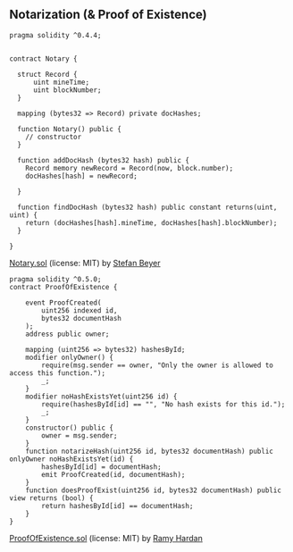 ## Notarization (& Proof of Existence)

```solidity
pragma solidity ^0.4.4;


contract Notary {

  struct Record {
      uint mineTime;
      uint blockNumber;
  }

  mapping (bytes32 => Record) private docHashes;

  function Notary() public {
    // constructor
  }

  function addDocHash (bytes32 hash) public {
    Record memory newRecord = Record(now, block.number);
    docHashes[hash] = newRecord;

  }

  function findDocHash (bytes32 hash) public constant returns(uint, uint) {
    return (docHashes[hash].mineTime, docHashes[hash].blockNumber);
  }

}
```

[Notary.sol](https://github.com/stbeyer/docCertTutorial/blob/master/contracts/Notary.sol "Notary.sol") (license: MIT) by [Stefan Beyer](https://github.com/stbeyer "Stefan Beyer")

```solidity
pragma solidity ^0.5.0;
contract ProofOfExistence {
    
    event ProofCreated(
        uint256 indexed id,
        bytes32 documentHash
    );
    address public owner;
  
    mapping (uint256 => bytes32) hashesById;
    modifier onlyOwner() {
        require(msg.sender == owner, "Only the owner is allowed to access this function.");
        _;
    }
    modifier noHashExistsYet(uint256 id) {
        require(hashesById[id] == "", "No hash exists for this id.");
        _;
    }
    constructor() public {
        owner = msg.sender;
    }
    function notarizeHash(uint256 id, bytes32 documentHash) public onlyOwner noHashExistsYet(id) {
        hashesById[id] = documentHash;
        emit ProofCreated(id, documentHash);
    }
    function doesProofExist(uint256 id, bytes32 documentHash) public view returns (bool) {
        return hashesById[id] == documentHash;
    }
}
```

[ProofOfExistence.sol](https://github.com/ramyhardan/proof-of-existence/blob/master/contracts/ProofOfExistence.sol "ProofOfExistence.sol") (license: MIT) by [Ramy Hardan](https://github.com/ramyhardan "Ramy Hardan")